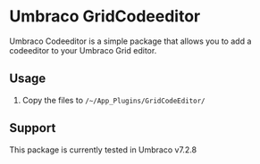 # Umbraco GridCodeeditor

Umbraco Codeeditor is a simple package that allows you to add a codeeditor to your Umbraco Grid editor.

## Usage
1. Copy the files to `/~/App_Plugins/GridCodeEditor/`

## Support
This package is currently tested in Umbraco v7.2.8